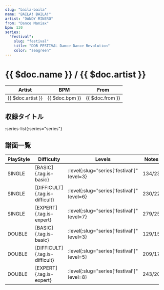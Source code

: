 ```yaml
---
slug: "baila-baila"
name: "BAILA! BAILA!"
artist: "DANDY MINERO"
from: "Dance Maniax"
bpm: 130
series:
  "festival":
    slug: "festival"
    title: "DDR FESTIVAL Dance Dance Revolution"
    color: "seagreen"
---
```


# {{ $doc.name }} / {{ $doc.artist }}

|Artist|BPM|From|
|------|---|----|
|{{ $doc.artist }}|{{ $doc.bpm }}|{{ $doc.from }}|

## 収録タイトル

:series-list{:series="series"}

## 譜面一覧

|PlayStyle|Difficulty|Levels|Notes|Movie|
|---------|----------|------|-----|-----|
|SINGLE|[BASIC]{.tag.is-basic}|:level{:slug="series['festival']" level=3}|134/23||
|SINGLE|[DIFFICULT]{.tag.is-difficult}|:level{:slug="series['festival']" level=6}|230/22||
|SINGLE|[EXPERT]{.tag.is-expert}|:level{:slug="series['festival']" level=7}|279/25||
|DOUBLE|[BASIC]{.tag.is-basic}|:level{:slug="series['festival']" level=3}|129/15||
|DOUBLE|[DIFFICULT]{.tag.is-difficult}|:level{:slug="series['festival']" level=5}|209/17||
|DOUBLE|[EXPERT]{.tag.is-expert}|:level{:slug="series['festival']" level=8}|243/20||
